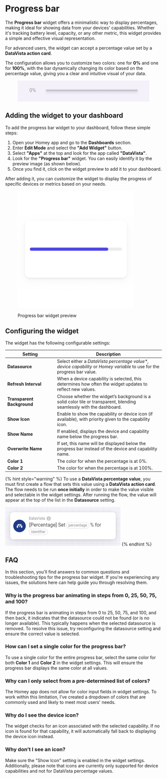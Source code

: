 # Progress bar

The **Progress bar** widget offers a minimalistic way to display percentages, making it ideal for showing data from your devices' capabilities. Whether it's tracking battery level, capacity, or any other metric, this widget provides a simple and effective visual representation.

For advanced users, the widget can accept a percentage value set by a **DataVista action card**.

The configuration allows you to customize two colors: one for **0%** and one for **100%**, with the bar dynamically changing its color based on the percentage value, giving you a clear and intuitive visual of your data.

<figure><img src="../.gitbook/assets/progress-bar-light.gif" alt=""><figcaption></figcaption></figure>



## Adding the widget to your dashboard

To add the progress bar widget to your dashboard, follow these simple steps:

1. Open your Homey app and go to the **Dashboards** section.
2. Enter **Edit Mode** and select the **"Add Widget"** button.
3. Select **"Apps"** at the top and look for the app called **"DataVista"**.
4. Look for the **"Progress bar"** widget. You can easily identify it by the preview image (as shown below).
5. Once you find it, click on the widget preview to add it to your dashboard.

After adding it, you can customize the widget to display the progress of specific devices or metrics based on your needs.

<figure><picture><source srcset="../.gitbook/assets/preview-dark (1).png" media="(prefers-color-scheme: dark)"><img src="../.gitbook/assets/preview-light (1).png" alt="" width="375"></picture><figcaption><p>Progress bar widget preview</p></figcaption></figure>

## Configuring the widget

The widget has the following configurable settings:

<table><thead><tr><th width="146">Setting</th><th>Description</th></tr></thead><tbody><tr><td><strong>Datasource</strong></td><td>Select either a <em>DataVista percentage value*, device capability</em> or <em>Homey variable</em> to use for the progress bar value.</td></tr><tr><td><strong>Refresh Interval</strong></td><td>When a device capability is selected, this determines how often the widget updates to reflect new values.</td></tr><tr><td><strong>Transparent Background</strong></td><td>Choose whether the widget’s background is a solid color tile or transparent, blending seamlessly with the dashboard.</td></tr><tr><td><strong>Show Icon</strong></td><td>Enable to show the capability or device icon (if available), with priority given to the capability icon.</td></tr><tr><td><strong>Show Name</strong></td><td>If enabled, displays the device and capability name below the progress bar.</td></tr><tr><td><strong>Overwrite Name</strong></td><td>If set, this name will be displayed below the progress bar instead of the device and capability name.</td></tr><tr><td><strong>Color 1</strong></td><td>The color for when the percentage is at 0%.</td></tr><tr><td><strong>Color 2</strong></td><td>The color for when the percentage is at 100%.</td></tr></tbody></table>

{% hint style="warning" %}
To use a **DataVista percentage value**, you must first create a flow that sets this value using a **DataVista action card**. The flow needs to be run **once initially** in order to make the value visible and selectable in the widget settings. After running the flow, the value will appear at the top of the list in the **Datasource** setting.

<img src="../.gitbook/assets/actioncard-set-percentage (2).jpg" alt="" data-size="original">
{% endhint %}

## FAQ

In this section, you'll find answers to common questions and troubleshooting tips for the progress bar widget. If you're experiencing any issues, the solutions here can help guide you through resolving them.

### Why is the progress bar animating in steps from 0, 25, 50, 75, and 100?

If the progress bar is animating in steps from 0 to 25, 50, 75, and 100, and then back, it indicates that the datasource could not be found (or is no longer available). This typically happens when the selected datasource is removed. To resolve this issue, try reconfiguring the datasource setting and ensure the correct value is selected.

### How can I set a single color for the progress bar?

To use a single color for the entire progress bar, select the same color for both **Color 1** and **Color 2** in the widget settings. This will ensure the progress bar displays the same color at all values.

### Why can I only select from a pre-determined list of colors?

The Homey app does not allow for color input fields in widget settings. To work within this limitation, I’ve created a dropdown of colors that are commonly used and likely to meet most users' needs.

### Why do I see the device icon?

The widget checks for an icon associated with the selected capability. If no icon is found for that capability, it will automatically fall back to displaying the device icon instead.

### Why don’t I see an icon?

Make sure the "Show Icon" setting is enabled in the widget settings. Additionally, please note that icons are currently only supported for device capabilities and not for DataVista percentage values.





